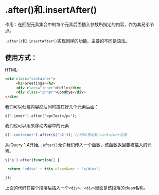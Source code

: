 # .after()和.insertAfter()
作用：在匹配元素集合中的每个元素后面插入参数所指定的内容，作为其兄弟节点。

`.after()`和`.insertAfter()`实现同样的功能。主要的不同是语法。

## 使用方式：
HTML:
```HTML
<div class="container">
	 <h2>Greetings</h2>
	 <div class="inner">Hello</div>
	 <div class="inner">Goodbye</div>
</div>
```

我们可以创建内容然后同时插在好几个元素后面：
```JS
$('.inner').after('<p>Test</p>');
```
我们也可以用来移动内容中的元素
```js
$('.container').after($('h2'));	//将h2移动到.container后面
```
从jQuery 1.4开始, `.after()`允许我们传入一个函数，该函数返回要被插入的元素。
```js
$('p').after(function() {

 return '<div>' + this.className + '</div>';

});
```
上面的代码在每个段落后插入一个`<div>`，`<div>`里面是该段落的class名称。
